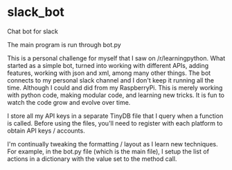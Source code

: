 # slack_bot
Chat bot for slack

The main program is run through bot.py

This is a personal challenge for myself that I saw on /r/learningpython. What started as a simple bot, 
turned into working with different APIs, adding features, working with json and xml, among many other things. 
The bot connects to my personal slack channel and I don't keep it running all the time. Although I could and 
did from my RaspberryPi. This is merely working with python code, making modular code, and learning new tricks.
It is fun to watch the code grow and evolve over time.

I store all my API keys in a separate TinyDB file that I query when a function is called. Before using the files,
you'll need to register with each platform to obtain API keys / accounts.

I'm continually tweaking the formatting / layout as I learn new techniques. For example, in the bot.py file 
(which is the main file), I setup the list of actions in a dictionary with the value set to the method call.
